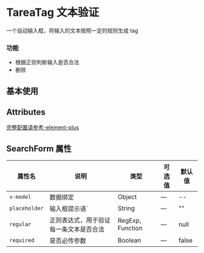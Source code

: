 # TareaTag 文本验证

一个自动输入框，将输入的文本按照一定的规则生成 tag

### 功能

- 根据正则判断输入是否合法
- 删除

## 基本使用

<demo src="./basic.vue"></demo>

## Attributes

[完整配置请参考-element-plus](https://element-plus.org/zh-CN/component/table.html)

## SearchForm 属性

| 属性名        | 说明                                   | 类型             | 可选值 | 默认值 |
| ------------- | -------------------------------------- | ---------------- | ------ | ------ |
| `v-model`     | 数据绑定                               | Object           | —      | --     |
| `placeholder` | 输入框提示语`                          | String           | —      | ""     |
| `regular`     | 正则表达式，用于验证每一条文本是否合法 | RegExp, Function | —      | null   |
| `required`    | 是否必传参数                           | Boolean          | —      | false  |
